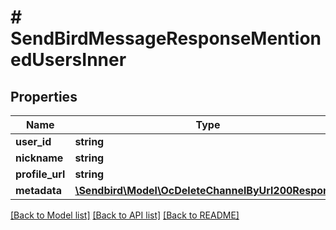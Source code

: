 # # SendBirdMessageResponseMentionedUsersInner

## Properties

Name | Type | Description | Notes
------------ | ------------- | ------------- | -------------
**user_id** | **string** |  | [optional]
**nickname** | **string** |  | [optional]
**profile_url** | **string** |  | [optional]
**metadata** | [**\Sendbird\Model\OcDeleteChannelByUrl200Response**](OcDeleteChannelByUrl200Response.md) |  | [optional]

[[Back to Model list]](../../README.md#models) [[Back to API list]](../../README.md#endpoints) [[Back to README]](../../README.md)
